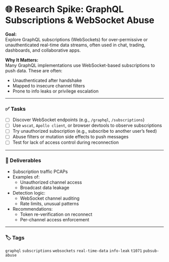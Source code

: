 # 🌐 Research Spike: GraphQL Subscriptions & WebSocket Abuse

**Goal:**  
Explore GraphQL subscriptions (WebSockets) for over-permissive or unauthenticated real-time data streams, often used in chat, trading, dashboards, and collaborative apps.

**Why It Matters:**  
Many GraphQL implementations use WebSocket-based subscriptions to push data. These are often:
- Unauthenticated after handshake
- Mapped to insecure channel filters
- Prone to info leaks or privilege escalation

---

### ✅ Tasks

- [ ] Discover WebSocket endpoints (e.g., `/graphql`, `/subscriptions`)
- [ ] Use `wscat`, `Apollo client`, or browser devtools to observe subscriptions
- [ ] Try unauthorized subscription (e.g., subscribe to another user’s feed)
- [ ] Abuse filters or mutation side effects to push messages
- [ ] Test for lack of access control during reconnection

---

### 🎯 Deliverables

- Subscription traffic PCAPs
- Examples of:
  - Unauthorized channel access
  - Broadcast data leakage
- Detection logic:
  - WebSocket channel auditing
  - Rate limits, unusual patterns
- Recommendations:
  - Token re-verification on reconnect
  - Per-channel access enforcement

---

### 🏷️ Tags

`graphql` `subscriptions` `websockets` `real-time-data` `info-leak` `t1071` `pubsub-abuse`